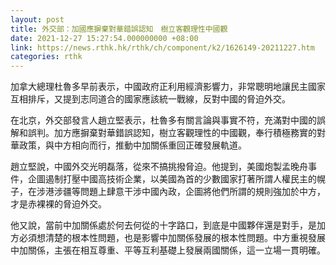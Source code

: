 ```yaml
---
layout: post
title: 外交部：加國應摒棄對華錯誤認知　樹立客觀理性中國觀
date: 2021-12-27 15:27:54.000000000 +08:00
link: https://news.rthk.hk/rthk/ch/component/k2/1626149-20211227.htm
categories: rthk
---
```


加拿大總理杜魯多早前表示，中國政府正利用經濟影響力，非常聰明地讓民主國家互相排斥，又提到志同道合的國家應該統一戰線，反對中國的脅迫外交。

在北京，外交部發言人趙立堅表示，杜魯多有關言論與事實不符，充滿對中國的誤解和誤判。加方應摒棄對華錯誤認知，樹立客觀理性的中國觀，奉行積極務實的對華政策，與中方相向而行，推動中加關係重回正確發展軌道。

趙立堅說，中國外交光明磊落，從來不搞挑撥脅迫。他提到，美國炮製孟晚舟事件，企圖遏制打壓中國高技術企業，以美國為首的少數國家打著所謂人權民主的幌子，在涉港涉疆等問題上肆意干涉中國內政，企圖將他們所謂的規則強加於中方，才是赤裸裸的脅迫外交。

他又說，當前中加關係處於何去何從的十字路口，到底是中國夥伴還是對手，是加方必須想清楚的根本性問題，也是影響中加關係發展的根本性問題。中方重視發展中加關係，主張在相互尊重、平等互利基礎上發展兩國關係，這一立場一貫明確。
